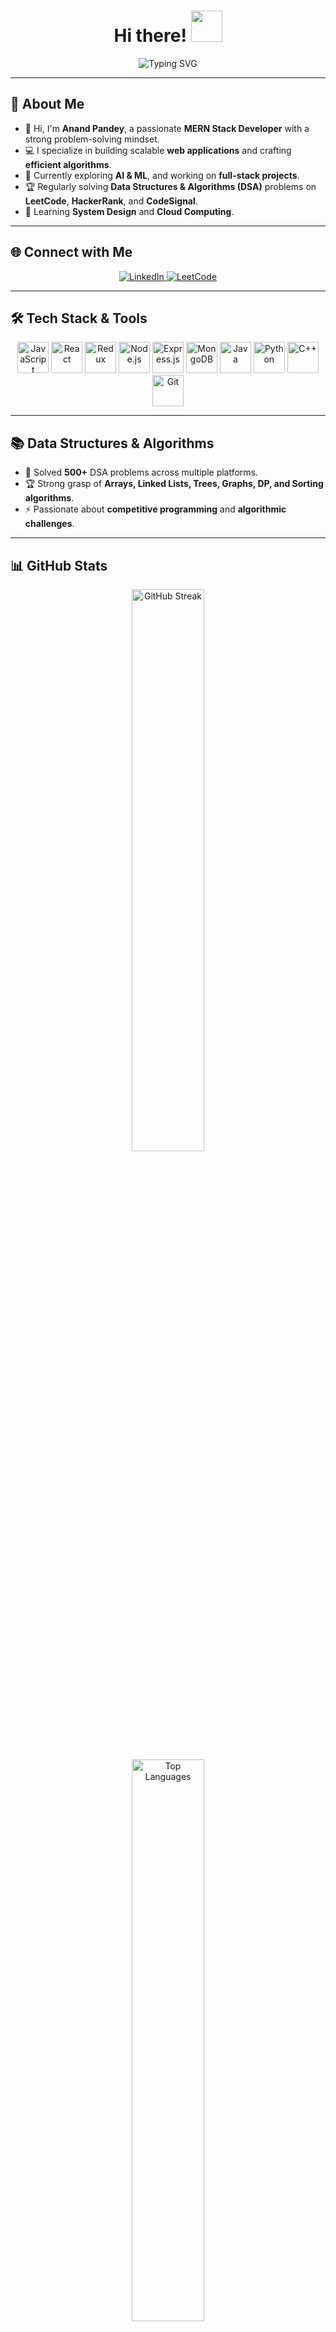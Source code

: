 <h1 align="center">Hi there! <img src="https://raw.githubusercontent.com/aemmadi/aemmadi/master/wave.gif" width="50px"></h1>

<p align="center">
  <img src="https://readme-typing-svg.herokuapp.com?color=58A6FF&center=true&vCenter=true&lines=Welcome+to+My+GitHub!;MERN+Stack+Developer;Passionate+about+Coding+and+Technology" alt="Typing SVG">
</p>

---

## 🚀 About Me

- 👋 Hi, I'm **Anand Pandey**, a passionate **MERN Stack Developer** with a strong problem-solving mindset.
- 💻 I specialize in building scalable **web applications** and crafting **efficient algorithms**.
- 🎯 Currently exploring **AI & ML**, and working on **full-stack projects**.
- 🏆 Regularly solving **Data Structures & Algorithms (DSA)** problems on **LeetCode**, **HackerRank**, and **CodeSignal**.
- 🌱 Learning **System Design** and **Cloud Computing**.

---

## 🌐 Connect with Me

<p align="center">
  <a href="https://linkedin.com/in/anand-pandey-5b5875253" target="_blank">
    <img src="https://img.shields.io/badge/LinkedIn-%230077B5.svg?logo=linkedin&logoColor=white" alt="LinkedIn">
  </a>
  <a href="https://leetcode.com/u/Cipherdex/" target="_blank">
    <img src="https://img.shields.io/badge/LeetCode-%2300ACEE.svg?logo=leetcode&logoColor=white" alt="LeetCode">
  </a>
</p>

---

## 🛠 Tech Stack & Tools

<div align="center">
  <img src="https://cdn.jsdelivr.net/gh/devicons/devicon/icons/javascript/javascript-original.svg" height="50" alt="JavaScript" />
  <img src="https://cdn.jsdelivr.net/gh/devicons/devicon/icons/react/react-original.svg" height="50" alt="React" />
  <img src="https://cdn.jsdelivr.net/gh/devicons/devicon/icons/redux/redux-original.svg" height="50" alt="Redux" />
  <img src="https://cdn.jsdelivr.net/gh/devicons/devicon/icons/nodejs/nodejs-original.svg" height="50" alt="Node.js" />
  <img src="https://cdn.jsdelivr.net/gh/devicons/devicon/icons/express/express-original.svg" height="50" alt="Express.js" />
  <img src="https://cdn.jsdelivr.net/gh/devicons/devicon/icons/mongodb/mongodb-original.svg" height="50" alt="MongoDB" />
  <img src="https://cdn.jsdelivr.net/gh/devicons/devicon/icons/java/java-original.svg" height="50" alt="Java" />
  <img src="https://cdn.jsdelivr.net/gh/devicons/devicon/icons/python/python-original.svg" height="50" alt="Python" />
  <img src="https://cdn.jsdelivr.net/gh/devicons/devicon/icons/cplusplus/cplusplus-original.svg" height="50" alt="C++" />
  <img src="https://cdn.jsdelivr.net/gh/devicons/devicon/icons/git/git-original.svg" height="50" alt="Git" />
</div>

---

## 📚 Data Structures & Algorithms

- 🏅 Solved **500+** DSA problems across multiple platforms.
- 🏆 Strong grasp of **Arrays, Linked Lists, Trees, Graphs, DP, and Sorting algorithms**.
- ⚡ Passionate about **competitive programming** and **algorithmic challenges**.

---

## 📊 GitHub Stats

<p align="center">
  <img src="https://github-readme-streak-stats.herokuapp.com/?user=Anand19987i&theme=gotham&hide_border=false" alt="GitHub Streak" width="48%">
  <br>
  <img src="https://github-readme-stats.vercel.app/api/top-langs/?username=Anand19987i&theme=gotham&hide_border=false&include_all_commits=true&count_private=true&layout=compact" alt="Top Languages" width="48%">
</p>
---
